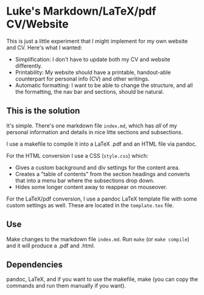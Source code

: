 # Luke's Markdown/LaTeX/pdf CV/Website

This is just a little experiment that I might implement for my own website and CV. Here's what I wanted:

+ Simplification: I don't have to update both my CV and website differently.
+ Printability: My website should have a printable, handout-able counterpart for personal info (CV) and other writings.
+ Automatic formatting: I want to be able to change the structure, and all the formatting, the nav bar and sections, should be natural.

## This is the solution

It's simple. There's one markdown file `index.md`, which has *all* of my personal information and details in nice litte sections and subsections.

I use a makefile to compile it into a LaTeX .pdf and an HTML file via pandoc.

For the HTML conversion I use a CSS  (`style.css`) which:

+ Gives a custom background and div settings for the content area.
+ Creates a "table of contents" from the section headings and converts that into a menu bar where the subsections drop down.
+ Hides some longer content away to reappear on mouseover.

For the LaTeX/pdf conversion, I use a pandoc LaTeX template file with some custom settings as well.
These are located in the `template.tex` file.

## Use

Make changes to the markdown file `index.md`. Run `make` (or `make compile`) and it will produce a .pdf and .html.

## Dependencies

pandoc, LaTeX, and if you want to use the makefile, make (you can copy the commands and run them manually if you want).
